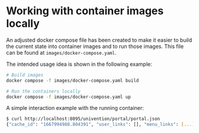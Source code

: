 # Working with container images locally

An adjusted docker compose file has been created to make it easier to build the
current state into container images and to run those images. This file can be found at
`images/docker-compose.yaml`.

The intended usage idea is shown in the following example:

```sh
# Build images
docker compose -f images/docker-compose.yaml build

# Run the containers locally
docker compose -f images/docker-compose.yaml up
```

A simple interaction example with the running container:

```sh
$ curl http://localhost:8095/univention/portal/portal.json
{"cache_id": "1667994988.804391", "user_links": [], "menu_links": [...]
```
